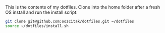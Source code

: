This is the contents of my dotfiles. Clone into the home folder after a fresh OS
install and run the install script:

``` bash
git clone git@github.com:oozcitak/dotfiles.git ~/dotfiles
source ~/dotfiles/install.sh
```

